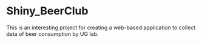 # Shiny_BeerClub

This is an interesting project for creating a web-based application to collect data of beer consumption by UG lab.



